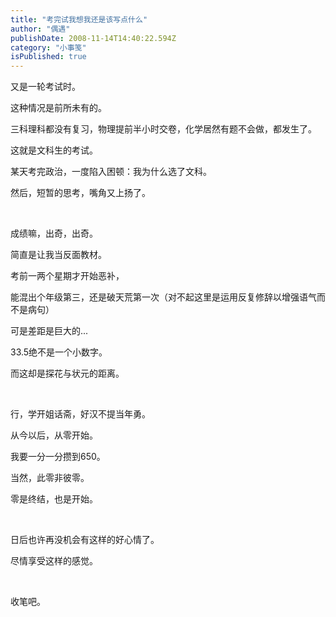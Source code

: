 ```yaml
---
title: "考完试我想我还是该写点什么"
author: "偶遇"
publishDate: 2008-11-14T14:40:22.594Z
category: "小事笺"
isPublished: true
---
```


<P>又是一轮考试时。</P>
<P>这种情况是前所未有的。</P>
<P>三科理科都没有复习，物理提前半小时交卷，化学居然有题不会做，都发生了。</P>
<P>这就是文科生的考试。</P>
<P>某天考完政治，一度陷入困顿：我为什么选了文科。</P>
<P>然后，短暂的思考，嘴角又上扬了。</P>
<P>&nbsp;</P>
<P>成绩嘛，出奇，出奇。</P>
<P>简直是让我当反面教材。</P>
<P>考前一两个星期才开始恶补，</P>
<P>能混出个年级第三，还是破天荒第一次（对不起这里是运用反复修辞以增强语气而不是病句）</P>
<P>可是差距是巨大的...</P>
<P>33.5绝不是一个小数字。</P>
<P>而这却是探花与状元的距离。</P>
<P>&nbsp;</P>
<P>行，学开姐话斋，好汉不提当年勇。</P>
<P>从今以后，从零开始。</P>
<P>我要一分一分攒到650。</P>
<P>当然，此零非彼零。</P>
<P>零是终结，也是开始。</P>
<P>&nbsp;</P>
<P>日后也许再没机会有这样的好心情了。</P>
<P>尽情享受这样的感觉。</P>
<P>&nbsp;</P>
<P>收笔吧。</P>